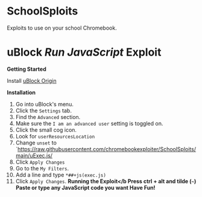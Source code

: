 # SchoolSploits
Exploits to use on your school Chromebook.
# uBlock *Run JavaScript* Exploit
<b>Getting Started</b>

Install <a href="https://chromewebstore.google.com/detail/ublock-origin/cjpalhdlnbpafiamejdnhcphjbkeiagm">uBlock Origin</a>

<b>Installation</b>
1. Go into uBlock's menu.
2. Click the `Settings` tab.
3. Find the `Advanced` section.
4. Make sure the `I am an advanced user` setting is toggled on.
5. Click the small cog icon.
6. Look for `userResourcesLocation`
7. Change `unset` to `https://raw.githubusercontent.com/chromebookexploiter/SchoolSploits/main/uExec.js/
8. Click `Apply Changes`
9. Go to the `My Filters`.
10. Add a line and type `*##+js(exec.js)`
11. Click `Apply Changes`.
<b>Running the Exploit</b
Press ctrl + alt and tilde (`~`)
Paste or type any JavaScript code you want
Have Fun!
